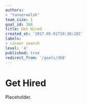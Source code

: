 ```yaml
---
authors:
- "tannerwelsh"
team_size: 1
goal_id: 368
title: Get Hired
created_at: '2017-05-01T10:38:28Z'
labels:
- career search
level: '4'
published: true
redirect_from: '/goals/368'
---
```


# Get Hired

Placeholder.
